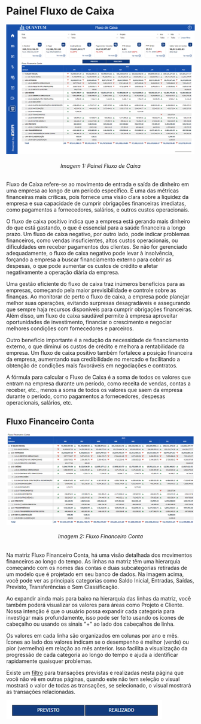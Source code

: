 # Painel Fluxo de Caixa

<p><div align="center">
  <img src="../../assets/flux_flux_page1.png" alt="Flux1">
  <h6>Imagem 1: Painel Fluxo de Caixa</h6>
</div></p>

Fluxo de Caixa refere-se ao movimento de entrada e saída de dinheiro em uma empresa ao longo de um período específico. É uma das métricas financeiras mais críticas, pois fornece uma visão clara sobre a liquidez da empresa e sua capacidade de cumprir obrigações financeiras imediatas, como pagamentos a fornecedores, salários, e outros custos operacionais.

O fluxo de caixa positivo indica que a empresa está gerando mais dinheiro do que está gastando, o que é essencial para a saúde financeira a longo prazo. Um fluxo de caixa negativo, por outro lado, pode indicar problemas financeiros, como vendas insuficientes, altos custos operacionais, ou dificuldades em receber pagamentos dos clientes. Se não for gerenciado adequadamente, o fluxo de caixa negativo pode levar à insolvência, forçando a empresa a buscar financiamento externo para cobrir as despesas, o que pode aumentar os custos de crédito e afetar negativamente a operação diária da empresa.

Uma gestão eficiente do fluxo de caixa traz inúmeros benefícios para as empresas, começando pela maior previsibilidade e controle sobre as finanças. Ao monitorar de perto o fluxo de caixa, a empresa pode planejar melhor suas operações, evitando surpresas desagradáveis e assegurando que sempre haja recursos disponíveis para cumprir obrigações financeiras. Além disso, um fluxo de caixa saudável permite à empresa aproveitar oportunidades de investimento, financiar o crescimento e negociar melhores condições com fornecedores e parceiros.

Outro benefício importante é a redução da necessidade de financiamento externo, o que diminui os custos de crédito e melhora a rentabilidade da empresa. Um fluxo de caixa positivo também fortalece a posição financeira da empresa, aumentando sua credibilidade no mercado e facilitando a obtenção de condições mais favoráveis em negociações e contratos.

A fórmula para calcular o Fluxo de Caixa é a soma de todos os valores que entram na empresa durante um período, como receita de vendas, contas a receber, etc., menos a soma de todos os valores que saem da empresa durante o período, como pagamentos a fornecedores, despesas operacionais, salários, etc.

## Fluxo Financeiro Conta

<p><div align="center">
  <img src="../../assets/flux_flux_tabela.png" alt="Flux Tabela">
  <h6>Imagem 2: Fluxo Financeiro Conta</h6>
</div></p>

Na matriz Fluxo Financeiro Conta, há uma visão detalhada dos movimentos financeiros ao longo do tempo. As linhas na matriz têm uma hierarquia começando com os nomes das contas e duas subcategorias retiradas de um modelo que é projetado em seu banco de dados. Na imagem acima, você pode ver as principais categorias como Saldo Inicial, Entradas, Saídas, Previsto, Transferências e Sem Classificação.

Ao expandir ainda mais para baixo na hierarquia das linhas da matriz, você também poderá visualizar os valores para áreas como Projeto e Cliente. Nossa intenção é que o usuário possa expandir cada categoria para investigar mais profundamente, isso pode ser feito usando os ícones de cabeçalho ou usando os sinais "+" ao lado dos cabeçalhos de linha.

Os valores em cada linha são organizados em colunas por ano e mês. Ícones ao lado dos valores indicam se o desempenho é melhor (verde) ou pior (vermelho) em relação ao mês anterior. Isso facilita a visualização da progressão de cada categoria ao longo do tempo e ajuda a identificar rapidamente quaisquer problemas.

Existe um [filtro]() para transações previstas e realizadas nesta página que você não vê em outras páginas, quando este não tem seleção o visual mostrará o valor de todas as transações, se selecionado, o visual mostrará as transações relacionadas.
<p><img src="../../assets/flux_flux_prev.png" alt="Prev" style="vertical-align: middle; height: 50px;"></p>
